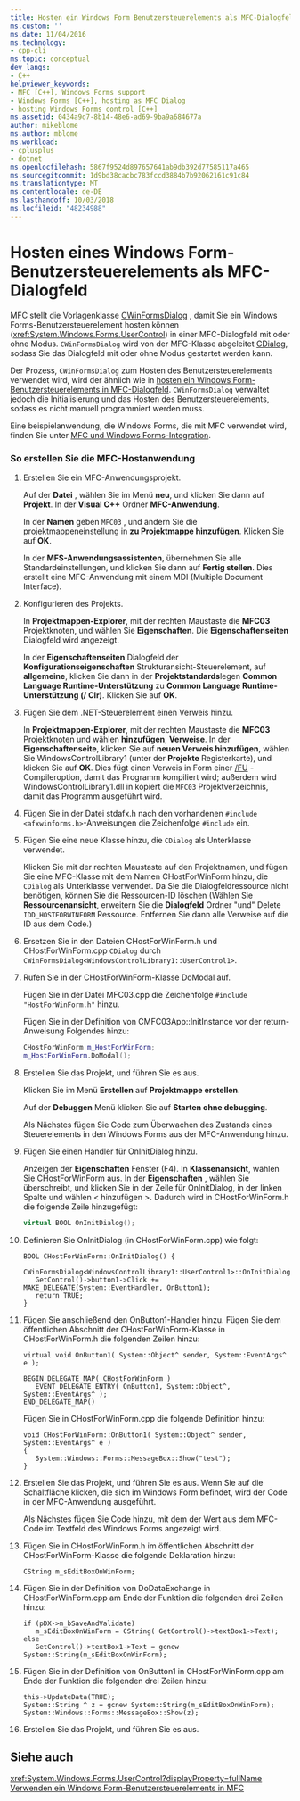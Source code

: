 ```yaml
---
title: Hosten ein Windows Form Benutzersteuerelements als MFC-Dialogfeld | Microsoft-Dokumentation
ms.custom: ''
ms.date: 11/04/2016
ms.technology:
- cpp-cli
ms.topic: conceptual
dev_langs:
- C++
helpviewer_keywords:
- MFC [C++], Windows Forms support
- Windows Forms [C++], hosting as MFC Dialog
- hosting Windows Forms control [C++]
ms.assetid: 0434a9d7-8b14-48e6-ad69-9ba9a684677a
author: mikeblome
ms.author: mblome
ms.workload:
- cplusplus
- dotnet
ms.openlocfilehash: 5867f9524d897657641ab9db392d77585117a465
ms.sourcegitcommit: 1d9bd38cacbc783fccd3884b7b92062161c91c84
ms.translationtype: MT
ms.contentlocale: de-DE
ms.lasthandoff: 10/03/2018
ms.locfileid: "48234988"
---
```

# <a name="hosting-a-windows-form-user-control-as-an-mfc-dialog-box"></a>Hosten eines Windows Form-Benutzersteuerelements als MFC-Dialogfeld

MFC stellt die Vorlagenklasse [CWinFormsDialog](../mfc/reference/cwinformsdialog-class.md) , damit Sie ein Windows Forms-Benutzersteuerelement hosten können (<xref:System.Windows.Forms.UserControl>) in einer MFC-Dialogfeld mit oder ohne Modus. `CWinFormsDialog` wird von der MFC-Klasse abgeleitet [CDialog](../mfc/reference/cdialog-class.md), sodass Sie das Dialogfeld mit oder ohne Modus gestartet werden kann.

Der Prozess, `CWinFormsDialog` zum Hosten des Benutzersteuerelements verwendet wird, wird der ähnlich wie in [hosten ein Windows Form-Benutzersteuerelements in MFC-Dialogfeld](../dotnet/hosting-a-windows-form-user-control-in-an-mfc-dialog-box.md). `CWinFormsDialog` verwaltet jedoch die Initialisierung und das Hosten des Benutzersteuerelements, sodass es nicht manuell programmiert werden muss.

Eine beispielanwendung, die Windows Forms, die mit MFC verwendet wird, finden Sie unter [MFC und Windows Forms-Integration](http://www.microsoft.com/downloads/details.aspx?FamilyID=987021bc-e575-4fe3-baa9-15aa50b0f599&displaylang=en).

### <a name="to-create-the-mfc-host-application"></a>So erstellen Sie die MFC-Hostanwendung

1. Erstellen Sie ein MFC-Anwendungsprojekt.

     Auf der **Datei** , wählen Sie im Menü **neu**, und klicken Sie dann auf **Projekt**. In der **Visual C++** Ordner **MFC-Anwendung**.

     In der **Namen** geben `MFC03` , und ändern Sie die projektmappeneinstellung in **zu Projektmappe hinzufügen**. Klicken Sie auf **OK**.

     In der **MFS-Anwendungsassistenten**, übernehmen Sie alle Standardeinstellungen, und klicken Sie dann auf **Fertig stellen**. Dies erstellt eine MFC-Anwendung mit einem MDI (Multiple Document Interface).

1. Konfigurieren des Projekts.

     In **Projektmappen-Explorer**, mit der rechten Maustaste die **MFC03** Projektknoten, und wählen Sie **Eigenschaften**. Die **Eigenschaftenseiten** Dialogfeld wird angezeigt.

     In der **Eigenschaftenseiten** Dialogfeld der **Konfigurationseigenschaften** Strukturansicht-Steuerelement, auf **allgemeine**, klicken Sie dann in der **Projektstandards**legen **Common Language Runtime-Unterstützung** zu **Common Language Runtime-Unterstützung (/ Clr)**. Klicken Sie auf **OK**.

1. Fügen Sie dem .NET-Steuerelement einen Verweis hinzu.

     In **Projektmappen-Explorer**, mit der rechten Maustaste die **MFC03** Projektknoten und wählen **hinzufügen**, **Verweise**. In der **Eigenschaftenseite**, klicken Sie auf **neuen Verweis hinzufügen**, wählen Sie WindowsControlLibrary1 (unter der **Projekte** Registerkarte), und klicken Sie auf **OK**. Dies fügt einen Verweis in Form einer [/FU](../build/reference/fu-name-forced-hash-using-file.md) -Compileroption, damit das Programm kompiliert wird; außerdem wird WindowsControlLibrary1.dll in kopiert die `MFC03` Projektverzeichnis, damit das Programm ausgeführt wird.

1. Fügen Sie in der Datei stdafx.h nach den vorhandenen `#include <afxwinforms.h>`-Anweisungen die Zeichenfolge `#include` ein.

1. Fügen Sie eine neue Klasse hinzu, die `CDialog` als Unterklasse verwendet.

     Klicken Sie mit der rechten Maustaste auf den Projektnamen, und fügen Sie eine MFC-Klasse mit dem Namen CHostForWinForm hinzu, die `CDialog` als Unterklasse verwendet. Da Sie die Dialogfeldressource nicht benötigen, können Sie die Ressourcen-ID löschen (Wählen Sie **Ressourcenansicht**, erweitern Sie die **Dialogfeld** Ordner "und" Delete `IDD_HOSTFORWINFORM` Ressource.  Entfernen Sie dann alle Verweise auf die ID aus dem Code.)

1. Ersetzen Sie in den Dateien CHostForWinForm.h und CHostForWinForm.cpp `CDialog` durch `CWinFormsDialog<WindowsControlLibrary1::UserControl1>`.

1. Rufen Sie in der CHostForWinForm-Klasse DoModal auf.

     Fügen Sie in der Datei MFC03.cpp die Zeichenfolge `#include "HostForWinForm.h"` hinzu.

     Fügen Sie in der Definition von CMFC03App::InitInstance vor der return-Anweisung Folgendes hinzu:

    ```cpp
    CHostForWinForm m_HostForWinForm;
    m_HostForWinForm.DoModal();
    ```

1. Erstellen Sie das Projekt, und führen Sie es aus.

     Klicken Sie im Menü **Erstellen** auf **Projektmappe erstellen**.

     Auf der **Debuggen** Menü klicken Sie auf **Starten ohne debugging**.

     Als Nächstes fügen Sie Code zum Überwachen des Zustands eines Steuerelements in den Windows Forms aus der MFC-Anwendung hinzu.

9. Fügen Sie einen Handler für OnInitDialog hinzu.

     Anzeigen der **Eigenschaften** Fenster (F4). In **Klassenansicht**, wählen Sie CHostForWinForm aus. In der **Eigenschaften** , wählen Sie überschreibt, und klicken Sie in der Zeile für OnInitDialog, in der linken Spalte und wählen \< hinzufügen >. Dadurch wird in CHostForWinForm.h die folgende Zeile hinzugefügt:

    ```cpp
    virtual BOOL OnInitDialog();
    ```

10. Definieren Sie OnInitDialog (in CHostForWinForm.cpp) wie folgt:

    ```
    BOOL CHostForWinForm::OnInitDialog() {
       CWinFormsDialog<WindowsControlLibrary1::UserControl1>::OnInitDialog();
       GetControl()->button1->Click += MAKE_DELEGATE(System::EventHandler, OnButton1);
       return TRUE;
    }
    ```

11. Fügen Sie anschließend den OnButton1-Handler hinzu. Fügen Sie dem öffentlichen Abschnitt der CHostForWinForm-Klasse in CHostForWinForm.h die folgenden Zeilen hinzu:

    ```
    virtual void OnButton1( System::Object^ sender, System::EventArgs^ e );

    BEGIN_DELEGATE_MAP( CHostForWinForm )
       EVENT_DELEGATE_ENTRY( OnButton1, System::Object^, System::EventArgs^ );
    END_DELEGATE_MAP()
    ```

     Fügen Sie in CHostForWinForm.cpp die folgende Definition hinzu:

    ```
    void CHostForWinForm::OnButton1( System::Object^ sender, System::EventArgs^ e )
    {
       System::Windows::Forms::MessageBox::Show("test");
    }
    ```

12. Erstellen Sie das Projekt, und führen Sie es aus. Wenn Sie auf die Schaltfläche klicken, die sich im Windows Form befindet, wird der Code in der MFC-Anwendung ausgeführt.

     Als Nächstes fügen Sie Code hinzu, mit dem der Wert aus dem MFC-Code im Textfeld des Windows Forms angezeigt wird.

13. Fügen Sie in CHostForWinForm.h im öffentlichen Abschnitt der CHostForWinForm-Klasse die folgende Deklaration hinzu:

    ```
    CString m_sEditBoxOnWinForm;
    ```

14. Fügen Sie in der Definition von DoDataExchange in CHostForWinForm.cpp am Ende der Funktion die folgenden drei Zeilen hinzu:

    ```
    if (pDX->m_bSaveAndValidate)
       m_sEditBoxOnWinForm = CString( GetControl()->textBox1->Text);
    else
       GetControl()->textBox1->Text = gcnew System::String(m_sEditBoxOnWinForm);
    ```

15. Fügen Sie in der Definition von OnButton1 in CHostForWinForm.cpp am Ende der Funktion die folgenden drei Zeilen hinzu:

    ```
    this->UpdateData(TRUE);
    System::String ^ z = gcnew System::String(m_sEditBoxOnWinForm);
    System::Windows::Forms::MessageBox::Show(z);
    ```

16. Erstellen Sie das Projekt, und führen Sie es aus.

## <a name="see-also"></a>Siehe auch

<xref:System.Windows.Forms.UserControl?displayProperty=fullName>
[Verwenden ein Windows Form-Benutzersteuerelements in MFC](../dotnet/using-a-windows-form-user-control-in-mfc.md)